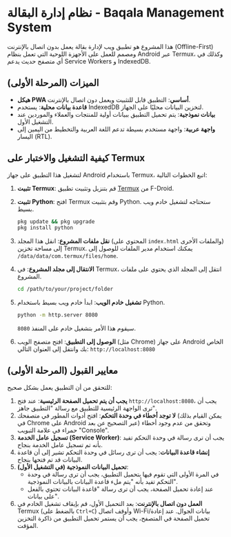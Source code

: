 # نظام إدارة البقالة - Baqala Management System

هذا المشروع هو تطبيق ويب لإدارة بقالة يعمل بدون اتصال بالإنترنت (Offline-First) ومصمم للعمل على الأجهزة اللوحية التي تعمل بنظام Android عبر Termux، وكذلك في أي متصفح حديث يدعم Service Workers و IndexedDB.

## الميزات (المرحلة الأولى)

-   **هيكل PWA أساسي**: التطبيق قابل للتثبيت ويعمل دون اتصال بالإنترنت.
-   **قاعدة بيانات محلية**: يستخدم IndexedDB لتخزين البيانات محليًا على الجهاز.
-   **بيانات نموذجية**: يتم تحميل التطبيق ببيانات أولية للمنتجات والعملاء والموردين عند التشغيل الأول.
-   **واجهة عربية**: واجهة مستخدم بسيطة تدعم اللغة العربية والتخطيط من اليمين إلى اليسار (RTL).

## كيفية التشغيل والاختبار على Termux

لتشغيل هذا التطبيق على جهاز Android باستخدام Termux، اتبع الخطوات التالية:

1.  **تثبيت Termux**: قم بتنزيل وتثبيت تطبيق [Termux](https://f-droid.org/en/packages/com.termux/) من F-Droid.

2.  **تثبيت Python**: افتح Termux وقم بتثبيت Python. ستحتاجه لتشغيل خادم ويب بسيط.
    ```bash
    pkg update && pkg upgrade
    pkg install python
    ```

3.  **نقل ملفات المشروع**: انقل هذا المجلد (المحتوي على `index.html` والملفات الأخرى) إلى مساحة تخزين Termux. يمكنك استخدام مدير الملفات للوصول إلى `/data/data/com.termux/files/home`.

4.  **الانتقال إلى مجلد المشروع**: في Termux، انتقل إلى المجلد الذي يحتوي على ملفات المشروع.
    ```bash
    cd /path/to/your/project/folder
    ```

5.  **تشغيل خادم الويب**: ابدأ خادم ويب بسيط باستخدام Python.
    ```bash
    python -m http.server 8080
    ```
    سيقوم هذا الأمر بتشغيل خادم على المنفذ `8080`.

6.  **الوصول إلى التطبيق**: افتح متصفح الويب (مثل Chrome) على جهاز Android الخاص بك وانتقل إلى العنوان التالي:
    `http://localhost:8080`

## معايير القبول (المرحلة الأولى)

للتحقق من أن التطبيق يعمل بشكل صحيح:

1.  **يجب أن يتم تحميل الصفحة الرئيسية**: عند فتح `http://localhost:8080`، يجب أن ترى الواجهة الرئيسية للتطبيق مع رسالة "التطبيق جاهز".
2.  **لا توجد أخطاء في وحدة التحكم**: افتح أدوات المطور في متصفحك (يمكن القيام بذلك في Chrome على Android عبر التصحيح عن بعد) وتحقق من عدم وجود أخطاء حمراء في علامة التبويب "Console".
3.  **تسجيل عامل الخدمة (Service Worker)**: يجب أن ترى رسالة في وحدة التحكم تفيد بأنه تم تسجيل عامل الخدمة بنجاح.
4.  **إنشاء قاعدة البيانات**: يجب أن ترى رسائل في وحدة التحكم تشير إلى أن قاعدة البيانات قد تم فتحها بنجاح.
5.  **تحميل البيانات النموذجية (في التشغيل الأول)**:
    -   في المرة الأولى التي تقوم فيها بتحميل التطبيق، يجب أن ترى رسالة في وحدة التحكم تفيد بأنه "يتم ملء قاعدة البيانات بالبيانات النموذجية".
    -   عند إعادة تحميل الصفحة، يجب أن ترى رسالة "قاعدة البيانات تحتوي بالفعل على بيانات".
6.  **العمل دون اتصال بالإنترنت**: بعد التحميل الأول، قم بإيقاف تشغيل الخادم في Termux (بالضغط على `Ctrl+C`) وأوقف اتصال Wi-Fi/بيانات الجوال. عند إعادة تحميل الصفحة في المتصفح، يجب أن يستمر تحميل التطبيق من ذاكرة التخزين المؤقت.
